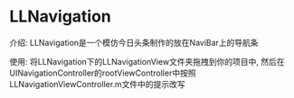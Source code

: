 # LLNavigation

介绍: LLNavigation是一个模仿今日头条制作的放在NaviBar上的导航条

使用: 将LLNavigation下的LLNavigationView文件夹拖拽到你的项目中, 然后在UINavigationController的rootViewController中按照LLNavigationViewController.m文件中的提示改写